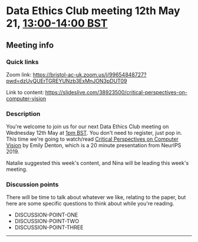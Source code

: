 # Data Ethics Club meeting 12th May 21, [13:00-14:00 BST](https://www.timeanddate.com/worldclock/fixedtime.html?msg=Data+Ethics+Club+-+Computer+Vision&iso=20210512T13&p1=%3A&ah=1)
<!-- 
TODO:
- [ ] Change to a new branch (DD-MM-YY_meeting)
- [ ] Copy this template to meetings/YEAR/DD-MM-YY_meeting.md (put in actual year + date)
- [ ] Put in the Event time on: https://www.timeanddate.com/worldclock/fixedform.html and copy result to LINK-TO-TIMEDATE
- [ ] Change all ALL-CAPS placeholders in this form
- [ ] Add link to the new file in MEETINGS.md
- [ ] Pull request!
- [ ] Create or edit the calendar invite to copy and paste this info over and send it/send an update.
- [ ] Maybe tweet it? #DataEthicsClub @jgiBristol

Repeat meeting link is currently: 

Usual time 13:00-14:00
-->
## Meeting info

### Quick links

Zoom link: https://bristol-ac-uk.zoom.us/j/99654848727?pwd=dzUvQUErTGREYUNzb3ExMnJON3pDUT09

Link to content: https://slideslive.com/38923500/critical-perspectives-on-computer-vision

### Description
You're welcome to join us for our next Data Ethics Club meeting on Wednesday 12th May at [1pm BST](https://www.timeanddate.com/worldclock/fixedtime.html?msg=Data+Ethics+Club+-+Computer+Vision&iso=20210512T13&p1=%3A&ah=1). You don't need to register, just pop in. This time we're going to watch/read [Critical Perspectives on Computer Vision](https://slideslive.com/38923500/critical-perspectives-on-computer-vision) by Emily Denton, which is a 20 minute presentation from NeurIPS 2019. 

Natalie suggested this week's content, and Nina will be leading this week's meeting.

### Discussion points

There will be time to talk about whatever we like, relating to the paper, but here are some specific questions to think about while you're reading.
- DISCUSSION-POINT-ONE
- DISCUSSION-POINT-TWO
- DISCUSSION-POINT-THREE

---

<!--

## Meeting notes

### Who came
Number of people:

### What did we think?
Notes here!
Shall we email the author? If so, who'll send the email?

-->
